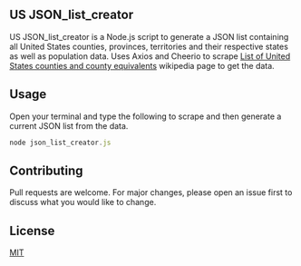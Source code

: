 ## US JSON_list_creator

US JSON_list_creator is a Node.js script to generate a JSON list containing all United States counties, provinces, territories and their respective states as well as population data. Uses Axios and Cheerio to scrape [List of United States counties and county equivalents](https://en.wikipedia.org/wiki/List_of_United_States_counties_and_county_equivalents) wikipedia page to get the data.

## Usage
Open your terminal and type the following to scrape and then generate a current JSON list from the data.

```javascript
node json_list_creator.js
```

## Contributing
Pull requests are welcome. For major changes, please open an issue first to discuss what you would like to change.

## License
[MIT](https://choosealicense.com/licenses/mit/)